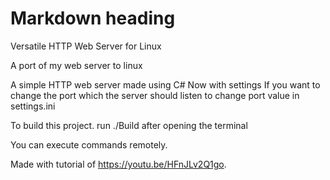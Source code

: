 # Markdown heading

Versatile HTTP Web Server for Linux

A port of my web server to linux

A simple HTTP web server made using C#
Now with settings
If you want to change the port which the server should listen to change port value in settings.ini

To build this project. run ./Build after opening the terminal

You can execute commands remotely.

Made with tutorial of <https://youtu.be/HFnJLv2Q1go>.
